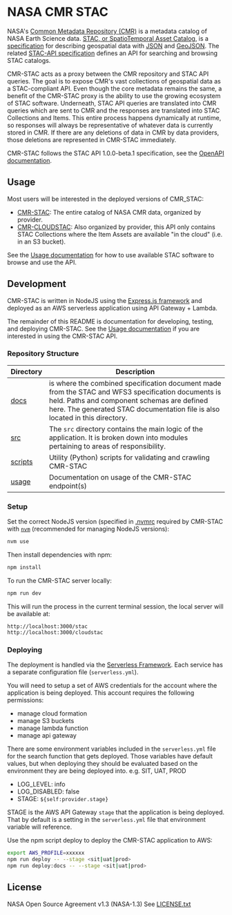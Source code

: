 # NASA CMR STAC

NASA's [Common Metadata Repository (CMR)](https://cmr.earthdata.nasa.gov/search) is a metadata
catalog of NASA Earth Science data. [STAC, or SpatioTemporal Asset Catalog](https://stacspec.org/), is a
[specification](https://github.com/radiantearth/stac-spec) for describing geospatial data with
[JSON](https://www.json.org/) and [GeoJSON](http://geojson.io/). The related
[STAC-API specification](https://github.com/radiantearth/stac-api-spec) defines an API
for searching and browsing STAC catalogs.

CMR-STAC acts as a proxy between the CMR repository and STAC API queries.
The goal is to expose CMR's vast collections of geospatial data as a STAC-compliant API.
Even though the core metadata remains the same, a benefit of the CMR-STAC proxy is the ability
to use the growing ecosystem of STAC software. Underneath, STAC API queries are translated into
CMR queries which are sent to CMR and the responses are translated into STAC Collections and Items.
This entire process happens dynamically at runtime, so responses will always be representative of
whatever data is currently stored in CMR. If there are any deletions of data in CMR by data providers,
those deletions are represented in CMR-STAC immediately.

CMR-STAC follows the STAC API 1.0.0-beta.1 specification, see the
[OpenAPI documentation](https://api.stacspec.org/v1.0.0-beta.1/index.html).

## Usage

Most users will be interested in the deployed versions of CMR_STAC:

- [CMR-STAC](https://cmr.earthdata.nasa.gov/stac): The entire catalog of NASA CMR data, organized by provider.
- [CMR-CLOUDSTAC](https://cmr.earthdata.nasa.gov/cloudstac): Also organized by provider, this API only contains
STAC Collections where the Item Assets are available "in the cloud" (i.e. in an S3 bucket).

See the [Usage documentation](docs/usage.md) for how to use available STAC software to browse and use the API.

## Development

CMR-STAC is written in NodeJS using the [Express.js framework](https://expressjs.com/) and deployed as
an AWS serverless application using API Gateway + Lambda.

The remainder of this README is documentation for developing, testing, and deploying CMR-STAC. See the [Usage documentation](docs/usage.md) if you are interested in using the CMR-STAC API.

### Repository Structure

| Directory            | Description  |
| -------------------- | ------------ |
| [docs](./search/docs)  | is where the combined specification document made from the STAC and WFS3 specification documents is held. Paths and component schemas are defined here. The generated STAC documentation file is also located in this directory. |
| [src](./src)    | The `src` directory contains the main logic of the application. It is broken down into modules pertaining to areas of responsibility.
| [scripts](./scripts) | Utility (Python) scripts for validating and crawling CMR-STAC |
| [usage](./usage)       | Documentation on usage of the CMR-STAC endpoint(s) |

### Setup

Set the correct NodeJS version (specified in [.nvmrc](./.nvmrc) required
by CMR-STAC with [`nvm`](https://github.com/nvm-sh/nvm) (recommended for managing NodeJS versions):

```bash
nvm use
```

Then install dependencies with npm:

```bash
npm install
```

To run the CMR-STAC server locally:

```bash
npm run dev
```

This will run the process in the current terminal session, the local server will be available at:

```
http://localhost:3000/stac
http://localhost:3000/cloudstac
```

### Deploying

The deployment is handled via the [Serverless Framework](https://serverless.com). Each service has a
separate configuration file (`serverless.yml`).

You will need to setup a set of AWS credentials for the account where the application is being deployed.
This account requires the following permissions:

- manage cloud formation
- manage S3 buckets
- manage lambda function
- manage api gateway

There are some environment variables included in the `serverless.yml` file for the search function that gets deployed. Those variables have default values, but when deploying they should be evaluated based on the environment they are being deployed into. e.g. SIT, UAT, PROD

- LOG_LEVEL: info
- LOG_DISABLED: false
- STAGE: `${self:provider.stage}`

STAGE is the AWS API Gateway `stage` that the application is being deployed. That by default is a setting in the `serverless.yml` file that environment variable will reference.

Use the npm script deploy to deploy the CMR-STAC application to AWS:

```bash
export AWS_PROFILE=xxxxxx
npm run deploy -- --stage <sit|uat|prod>
npm run deploy:docs -- --stage <sit|uat|prod>
```

## License

NASA Open Source Agreement v1.3 (NASA-1.3)
See [LICENSE.txt](./LICENSE.txt)
